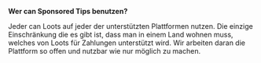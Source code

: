 **Wer can Sponsored Tips benutzen?**

Jeder can Loots auf jeder der unterstützten Plattformen nutzen. Die einzige Einschränkung die es gibt ist,
dass man in einem Land wohnen muss, welches von Loots für Zahlungen unterstützt wird.
Wir arbeiten daran die Plattform so offen und nutzbar wie nur möglich zu machen.
